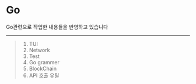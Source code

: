 # Go

Go관련으로 작업한 내용들을 반영하고 있습니다

---

> 1. TUI
> 2. Network
> 3. Test
> 4. Go grammer
> 5. BlockChain
> 6. API 호출 유틸
